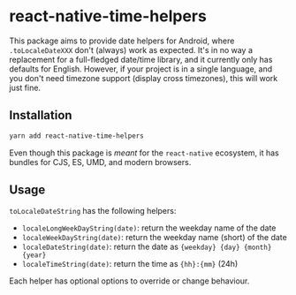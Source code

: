 # react-native-time-helpers

This package aims to provide date helpers for Android, where `.toLocaleDateXXX` don't (always) work as expected.
It's in no way a replacement for a full-fledged date/time library, and it currently only has defaults for English.
However, if your project is in a single language, and you don't need timezone support (display cross timezones), this will work just fine.

## Installation

```bash
yarn add react-native-time-helpers
```

Even though this package is _meant_ for the `react-native` ecosystem, it has bundles for CJS, ES, UMD, and modern browsers.

## Usage

`toLocaleDateString` has the following helpers:

- `localeLongWeekDayString(date)`: return the weekday name of the date
- `localeWeekDayString(date)`: return the weekday name (short) of the date
- `localeDateString(date)`: return the date as `{weekday} {day} {month} {year}`
- `localeTimeString(date)`: return the time as `{hh}:{mm}` (24h)

Each helper has optional options to override or change behaviour.

